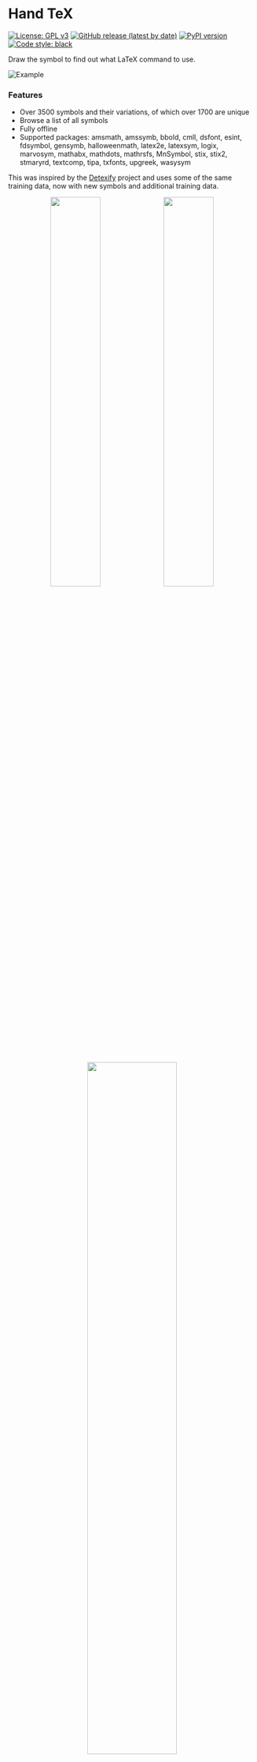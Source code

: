 # Hand TeX

[![License: GPL v3](https://img.shields.io/badge/License-GPL%20v3-blue.svg)](https://www.gnu.org/licenses/gpl-3.0)
[![GitHub release (latest by date)](https://img.shields.io/github/v/release/voxelcubes/Hand-TeX?logo=GitHub)](https://github.com/voxelcubes/Hand-TeX/releases)
[![PyPI version](https://img.shields.io/pypi/v/handtex)](https://pypi.org/project/handtex/)
[![Code style: black](https://img.shields.io/badge/code%20style-black-000000.svg)](https://github.com/psf/black)

Draw the symbol to find out what LaTeX command to use.

![Example](https://raw.githubusercontent.com/VoxelCubes/Hand-TeX/master/media/demo.gif)


### Features
- Over 3500 symbols and their variations, of which over 1700 are unique
- Browse a list of all symbols
- Fully offline
- Supported packages: amsmath, amssymb, bbold, cmll, dsfont, esint, fdsymbol, gensymb, halloweenmath, latex2e, latexsym, logix, marvosym, mathabx, mathdots, mathrsfs, MnSymbol, stix, stix2, stmaryrd, textcomp, tipa, txfonts, upgreek, wasysym

This was inspired by the [Detexify](http://detexify.kirelabs.org/) project and uses
some of the same training data, now with new symbols and additional training data.

<div align="center">
    <img src="https://raw.githubusercontent.com/VoxelCubes/Hand-TeX/master/media/classification.png" width="45%">
    <img src="https://raw.githubusercontent.com/VoxelCubes/Hand-TeX/master/media/classification_light.png" width="45%">
    <br>
    <img src="https://raw.githubusercontent.com/VoxelCubes/Hand-TeX/master/media/symbol_list.png" width="60%">
</div>

### Installation

| Platform | Format     | Link                                                                  |
| --- |------------|-----------------------------------------------------------------------|
| Linux | Flatpak | Coming soon                                                           |
| | AUR | [handtex](https://aur.archlinux.org/packages/handtex)                 |
| Windows | Executable | [HandTeX.exe](https://github.com/VoxelCubes/Hand-TeX/releases/latest) |
| All Platforms | Python package | `pip install handtex`                                                 |

The Python package requires Python 3.10 or later. Ensure Python is in your PATH.

If installed with Python, run `handtex` to start the program.
If that doesn't work, try `python -m handtex.main`.


### Does this work with CUDA?

Yes, but for using Hand TeX, this is not necessary. The model is small enough to
run very quickly on a CPU, there is no noticeable difference.


### Can I help make more training data?

Yes! In Hand TeX, go to the hamburger menu and select "Help symbol training".
This will present you with a symbol to draw. Then just submit your drawing
and it will be saved to a .json file. The location for this can be configured.
Once you are satisfied with the drawings you have collected, send all of the 
.json files in one .zip archive to [voxel.aur@gmail.com](mailto:voxel.aur@gmail.com?subject=Hand%20TeX%20training%20data).
Thanks!

![Training example](https://raw.githubusercontent.com/VoxelCubes/Hand-TeX/master/media/training.png)

### Can I help in other ways?

Yes, help is always appreciated. If you know a thing or two about training
models, I would like to know how to improve it further.

If you'd like to suggest new symbols, please open an issue and include drawings
you made with the "Help symbol training" feature. To do this for new symbols, 
just manually enter the symbol name you want to suggest and press skip in the 
interface. Then draw the symbol and submit it. It would also be nice to
include a .tex file that shows the symbol in use, so that it compiles with 
pdflatex or xelatex.


### What is the difference between Hand TeX and Detexify?

Hand TeX supports the same symbols and many more, as it uses
a larger dataset. The Detexify model uses time information to know
what order you drew the strokes in, and what direction too.
This can be useful for common symbols that are drawn in a specific way,
but this approach struggles on more complex symbols that don't have 
a common way to draw them.

Hand TeX renders your strokes to a flat image and uses a convolutional
neural network to classify the symbol. This approach ignores
the order you draw the strokes in, focusing solely on the shape of the
symbol.

The expanded, modified dataset is available under the same license
as the original Detexify dataset [here](https://github.com/VoxelCubes/Hand-TeX/releases/tag/database).


### Running from source

If you wish to use Hand TeX, you don't need to run from source. Just use `pip install handtex` and run `handtex`.
But if you wish to develop or train the model, you will need to run from source.

These instructions assume you have Python 3.10 or later installed, as well as a collection of terminal utilities.
This will work on any Linux system, or other OS with the appropriate tools installed.

To run from source, clone the repository
```bash
git clone https://github.com/VoxelCubes/Hand-TeX.git
cd Hand-TeX
```

Optionally, create a virtual environment
```bash
python -m venv venv
source venv/bin/activate
```

Install the dependencies
```bash
pip install -r requirements.txt
```
Optionally, if you wish to train and develop the model, not just the interface, also install the dev dependencies
```bash
pip install -r requirements_training.txt
```

You need a model to run the program. You have two options:

1. Download the model from the releases page
```bash
mkdir -p handtex/data/model
curl -L -o handtex/data/model/handtex.safetensors https://github.com/VoxelCubes/Hand-TeX/releases/download/model/handtex.safetensors
curl -L -o handtex/data/model/encodings.txt https://github.com/VoxelCubes/Hand-TeX/releases/download/model/encodings.txt
```
2. Train the model yourself. This requires the training dependencies and a lot of time. (Approx. 10 minutes on CUDA, 2 hours on CPU)
```bash
mkdir -p training/database
curl -L -o training/database/handtex.db.tar.xz https://github.com/VoxelCubes/Hand-TeX/releases/download/database/handtex.db.tar.xz
tar -xf training/database/handtex.db.tar.xz -C training/database
PYTHONPATH=. python training/train.py
```

Finally, run the program
```bash
PYTHONPATH=. python handtex/main.py
```
or
```bash
make run
```
The latter assumes you installed this in a venv, not the system interpreter, conda, or other means.

If you have changed anything with the symbols or Qt ui files, you will need to regenerate the resources
```bash
make refresh-assets
```
